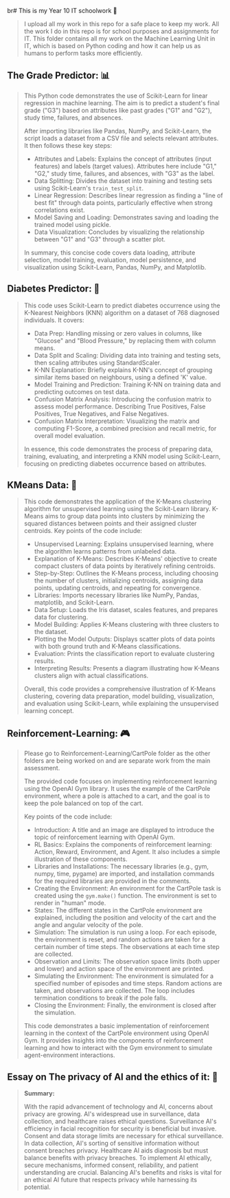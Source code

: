 br# This is my Year 10 IT schoolwork 📖

> I upload all my work in this repo for a safe place to keep my work. All the work I do in this repo is for school purposes and assignments for IT. This folder contains all my work on the Machine Learning Unit in IT, which is based on Python coding and how it can help us as humans to perform tasks more efficiently.

## The Grade Predictor: 📊

> This Python code demonstrates the use of Scikit-Learn for linear regression in machine learning. The aim is to predict a student's final grade ("G3") based on attributes like past grades ("G1" and "G2"), study time, failures, and absences.
>
> After importing libraries like Pandas, NumPy, and Scikit-Learn, the script loads a dataset from a CSV file and selects relevant attributes. It then follows these key steps:
>
> - Attributes and Labels: Explains the concept of attributes (input features) and labels (target values). Attributes here include "G1," "G2," study time, failures, and absences, with "G3" as the label.
> - Data Splitting: Divides the dataset into training and testing sets using Scikit-Learn's `train_test_split`.
> - Linear Regression: Describes linear regression as finding a "line of best fit" through data points, particularly effective when strong correlations exist.
> - Model Saving and Loading: Demonstrates saving and loading the trained model using pickle.
> - Data Visualization: Concludes by visualizing the relationship between "G1" and "G3" through a scatter plot.
>
> In summary, this concise code covers data loading, attribute selection, model training, evaluation, model persistence, and visualization using Scikit-Learn, Pandas, NumPy, and Matplotlib.

## Diabetes Predictor: 💉

> This code uses Scikit-Learn to predict diabetes occurrence using the K-Nearest Neighbors (KNN) algorithm on a dataset of 768 diagnosed individuals. It covers:
>
> - Data Prep: Handling missing or zero values in columns, like "Glucose" and "Blood Pressure," by replacing them with column means.
> - Data Split and Scaling: Dividing data into training and testing sets, then scaling attributes using StandardScaler.
> - K-NN Explanation: Briefly explains K-NN's concept of grouping similar items based on neighbours, using a defined 'K' value.
> - Model Training and Prediction: Training K-NN on training data and predicting outcomes on test data.
> - Confusion Matrix Analysis: Introducing the confusion matrix to assess model performance. Describing True Positives, False Positives, True Negatives, and False Negatives.
> - Confusion Matrix Interpretation: Visualizing the matrix and computing F1-Score, a combined precision and recall metric, for overall model evaluation.
>
> In essence, this code demonstrates the process of preparing data, training, evaluating, and interpreting a KNN model using Scikit-Learn, focusing on predicting diabetes occurrence based on attributes.

## KMeans Data: 🧩

> This code demonstrates the application of the K-Means clustering algorithm for unsupervised learning using the Scikit-Learn library. K-Means aims to group data points into clusters by minimizing the squared distances between points and their assigned cluster centroids. Key points of the code include:
>
> - Unsupervised Learning: Explains unsupervised learning, where the algorithm learns patterns from unlabeled data.
> - Explanation of K-Means: Describes K-Means' objective to create compact clusters of data points by iteratively refining centroids.
> - Step-by-Step: Outlines the K-Means process, including choosing the number of clusters, initializing centroids, assigning data points, updating centroids, and repeating for convergence.
> - Libraries: Imports necessary libraries like NumPy, Pandas, matplotlib, and Scikit-Learn.
> - Data Setup: Loads the Iris dataset, scales features, and prepares data for clustering.
> - Model Building: Applies K-Means clustering with three clusters to the dataset.
> - Plotting the Model Outputs: Displays scatter plots of data points with both ground truth and K-Means classifications.
> - Evaluation: Prints the classification report to evaluate clustering results.
> - Interpreting Results: Presents a diagram illustrating how K-Means clusters align with actual classifications.
>
> Overall, this code provides a comprehensive illustration of K-Means clustering, covering data preparation, model building, visualization, and evaluation using Scikit-Learn, while explaining the unsupervised learning concept.

## Reinforcement-Learning: 🎮

> Please go to Reinforcement-Learning/CartPole folder as the other folders are being worked on and are separate work from the main assessment.
>
> The provided code focuses on implementing reinforcement learning using the OpenAI Gym library. It uses the example of the CartPole environment, where a pole is attached to a cart, and the goal is to keep the pole balanced on top of the cart.
>
> Key points of the code include:
>
> - Introduction: A title and an image are displayed to introduce the topic of reinforcement learning with OpenAI Gym.
> - RL Basics: Explains the components of reinforcement learning: Action, Reward, Environment, and Agent. It also includes a simple illustration of these components.
> - Libraries and Installations: The necessary libraries (e.g., gym, numpy, time, pygame) are imported, and installation commands for the required libraries are provided in the comments.
> - Creating the Environment: An environment for the CartPole task is created using the `gym.make()` function. The environment is set to render in "human" mode.
> - States: The different states in the CartPole environment are explained, including the position and velocity of the cart and the angle and angular velocity of the pole.
> - Simulation: The simulation is run using a loop. For each episode, the environment is reset, and random actions are taken for a certain number of time steps. The observations at each time step are collected.
> - Observation and Limits: The observation space limits (both upper and lower) and action space of the environment are printed.
> - Simulating the Environment: The environment is simulated for a specified number of episodes and time steps. Random actions are taken, and observations are collected. The loop includes termination conditions to break if the pole falls.
> - Closing the Environment: Finally, the environment is closed after the simulation.
>
> This code demonstrates a basic implementation of reinforcement learning in the context of the CartPole environment using OpenAI Gym. It provides insights into the components of reinforcement learning and how to interact with the Gym environment to simulate agent-environment interactions.

## Essay on The privacy of AI and the ethics of it: 🔐

>**Summary:**
>
> With the rapid advancement of technology and AI, concerns about privacy are growing. AI's widespread use in surveillance, data collection, and healthcare raises ethical questions. Surveillance AI's efficiency in facial recognition for security is beneficial but invasive. Consent and data storage limits are necessary for ethical surveillance. In data collection, AI's sorting of sensitive information without consent breaches privacy. Healthcare AI aids diagnosis but must balance benefits with privacy breaches. To implement AI ethically, secure mechanisms, informed consent, reliability, and patient understanding are crucial. Balancing AI's benefits and risks is vital for an ethical AI future that respects privacy while harnessing its potential.               